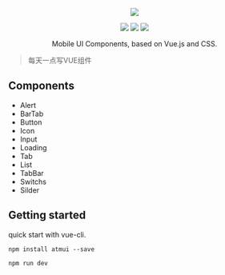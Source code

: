 




<p align="center">
    <img src="https://github.com/hatedMe/Atmui/raw/master/logo.png">
</p>

<p align="center">
    <img src="https://img.shields.io/badge/version-%200.0.219%20%20-blue.svg" />
    <img src="https://img.shields.io/badge/vue-%202.5.2%20-green.svg" />
    <img src="https://img.shields.io/badge/license-MIT-blue.svg" />
</p>

<p align="center">Mobile UI Components, based on Vue.js and CSS.</p>


> 每天一点写VUE组件

## Components
- Alert
- BarTab
- Button
- Icon
- Input
- Loading
- Tab
- List
- TabBar
- Switchs
- Silder


## Getting started

quick start with vue-cli.

```npm install atmui --save```

```npm run dev ```



